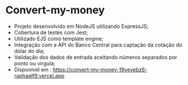 # Convert-my-money
* Projeto desenvolvido em NodeJS utilizando ExpressJS;
* Cobertura de testes com Jest;
* Utilizado EJS como template engine;
* Integração com a API do Banco Central para captação da cotação do dólar do dia;
* Validação dos dados de entrada aceitando números separados por ponto ou vírgula;
* Disponível em : https://convert-my-money-19vevebz6-raphaelf9.vercel.app
